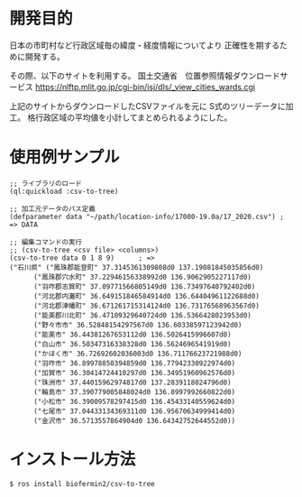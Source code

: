 # 開発目的
日本の市町村など行政区域毎の緯度・経度情報についてより
正確性を期するために開発する。

その際、以下のサイトを利用する。
国土交通省　位置参照情報ダウンロードサービス
https://nlftp.mlit.go.jp/cgi-bin/isj/dls/_view_cities_wards.cgi

上記のサイトからダウンロードしたCSVファイルを元に
S式のツリーデータに加工。
格行政区域の平均値を小計してまとめられるようにした。

# 使用例サンプル

```common-lisp
;; ライブラリのロード
(ql:quickload :csv-to-tree)

;; 加工元データのパス定義
(defparameter data "~/path/location-info/17000-19.0a/17_2020.csv") ; => DATA

;; 編集コマンドの実行
;; (csv-to-tree <csv file> <columns>)
(csv-to-tree data 0 1 8 9)		; =>
("石川県" ("鳳珠郡能登町" 37.3145361309808d0 137.19081845035856d0)
	  ("鳳珠郡穴水町" 37.22946156338992d0 136.9062905227117d0)
	  ("羽咋郡志賀町" 37.09771566805149d0 136.73497640792402d0)
	  ("河北郡内灘町" 36.649151846584914d0 136.64404961122688d0)
	  ("河北郡津幡町" 36.671261715314124d0 136.73176568963567d0)
	  ("能美郡川北町" 36.47109329640724d0 136.5366428023953d0)
	  ("野々市市" 36.52848154297567d0 136.60338597123942d0)
	  ("能美市" 36.44381267653112d0 136.5026415996607d0)
	  ("白山市" 36.50347316338328d0 136.5624696541919d0)
	  ("かほく市" 36.72692602036003d0 136.71176623721988d0)
	  ("羽咋市" 36.89978850394859d0 136.77942330922974d0)
	  ("加賀市" 36.30414724410297d0 136.34951960962576d0)
	  ("珠洲市" 37.44015962974817d0 137.2839118024796d0)
	  ("輪島市" 37.390779005848024d0 136.8997992660822d0)
	  ("小松市" 36.39009578297415d0 136.45433140559624d0)
	  ("七尾市" 37.04433134369311d0 136.95670634999414d0)
	  ("金沢市" 36.5713557864904d0 136.64342752644552d0))
```

# インストール方法

```shel
$ ros install biofermin2/csv-to-tree
```


